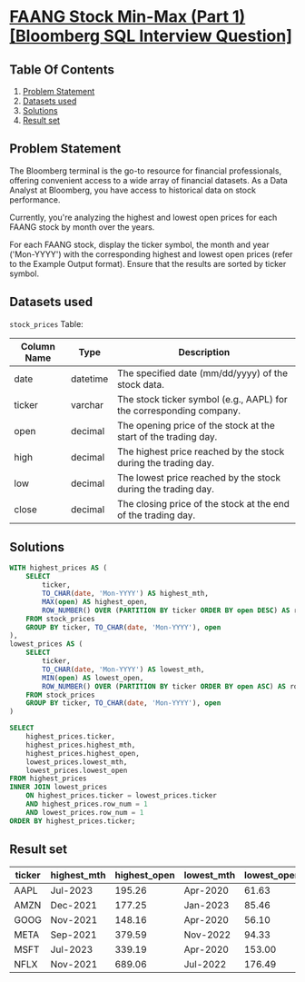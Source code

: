 # [FAANG Stock Min-Max (Part 1) [Bloomberg SQL Interview Question]](https://datalemur.com/questions/sql-bloomberg-stock-min-max-1)

## Table Of Contents
1. [Problem Statement]()
2. [Datasets used]()
3. [Solutions]()
4. [Result set]()

## Problem Statement

The Bloomberg terminal is the go-to resource for financial professionals, offering convenient access to a wide array of financial datasets. As a Data Analyst at Bloomberg, you have access to historical data on stock performance.

Currently, you're analyzing the highest and lowest open prices for each FAANG stock by month over the years.

For each FAANG stock, display the ticker symbol, the month and year ('Mon-YYYY') with the corresponding highest and lowest open prices (refer to the Example Output format). Ensure that the results are sorted by ticker symbol.

## Datasets used

```stock_prices``` Table:

|  Column Name  | Type          | Description |
| ------------- | ------------- | ----------- |
| date	| datetime |	The specified date (mm/dd/yyyy) of the stock data. |
| ticker |	varchar |	The stock ticker symbol (e.g., AAPL) for the corresponding company. |
| open |	decimal |	The opening price of the stock at the start of the trading day. |
| high |	decimal |	The highest price reached by the stock during the trading day. |
| low |	decimal |	The lowest price reached by the stock during the trading day. |
| close |	decimal |	The closing price of the stock at the end of the trading day. |

## Solutions

```sql
WITH highest_prices AS (
    SELECT
        ticker,
        TO_CHAR(date, 'Mon-YYYY') AS highest_mth,
        MAX(open) AS highest_open,
        ROW_NUMBER() OVER (PARTITION BY ticker ORDER BY open DESC) AS row_num
    FROM stock_prices
    GROUP BY ticker, TO_CHAR(date, 'Mon-YYYY'), open
),
lowest_prices AS (
    SELECT
        ticker,
        TO_CHAR(date, 'Mon-YYYY') AS lowest_mth,
        MIN(open) AS lowest_open,
        ROW_NUMBER() OVER (PARTITION BY ticker ORDER BY open ASC) AS row_num
    FROM stock_prices
    GROUP BY ticker, TO_CHAR(date, 'Mon-YYYY'), open
)

SELECT
    highest_prices.ticker,
    highest_prices.highest_mth,
    highest_prices.highest_open,
    lowest_prices.lowest_mth,
    lowest_prices.lowest_open
FROM highest_prices
INNER JOIN lowest_prices
    ON highest_prices.ticker = lowest_prices.ticker
    AND highest_prices.row_num = 1
    AND lowest_prices.row_num = 1
ORDER BY highest_prices.ticker;
```

## Result set

| ticker | highest_mth | highest_open | lowest_mth | lowest_open |
| ------ | ----------- | ------------ | ---------- | ----------- |
| AAPL   | Jul-2023    | 195.26       | Apr-2020   | 61.63       |
| AMZN   | Dec-2021    | 177.25       | Jan-2023   | 85.46       |
| GOOG   | Nov-2021    | 148.16       | Apr-2020   | 56.10       |
| META   | Sep-2021    | 379.59       | Nov-2022   | 94.33       |
| MSFT   | Jul-2023    | 339.19       | Apr-2020   | 153.00      |
| NFLX   | Nov-2021    | 689.06       | Jul-2022   | 176.49      |